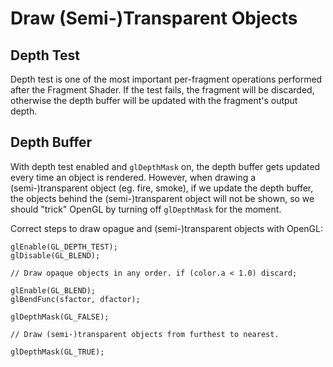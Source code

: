 # Draw (Semi-)Transparent Objects

## Depth Test

Depth test is one of the most important per-fragment operations performed after the Fragment Shader. If the test fails, the fragment will be discarded, otherwise the depth buffer will be updated with the fragment's output depth.


## Depth Buffer

With depth test enabled and `glDepthMask` on, the depth buffer gets updated every time an object is rendered. However, when drawing a (semi-)transparent object (eg. fire, smoke), if we update the depth buffer, the objects behind the (semi-)transparent object will not be shown, so we should "trick" OpenGL by turning off `glDepthMask` for the moment.

Correct steps to draw opague and (semi-)transparent objects with OpenGL:

```
glEnable(GL_DEPTH_TEST);
glDisable(GL_BLEND);

// Draw opaque objects in any order. if (color.a < 1.0) discard;

glEnable(GL_BLEND);
glBendFunc(sfactor, dfactor);

glDepthMask(GL_FALSE);

// Draw (semi-)transparent objects from furthest to nearest.

glDepthMask(GL_TRUE);
```
